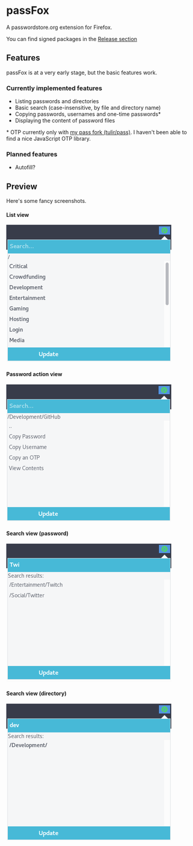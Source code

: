 # passFox
A passwordstore.org extension for Firefox.

You can find signed packages in the [Release section](https://github.com/tulir/passfox/releases)

## Features
passFox is at a very early stage, but the basic features work.

### Currently implemented features
* Listing passwords and directories
* Basic search (case-insensitive, by file and directory name)
* Copying passwords, usernames and one-time passwords*
* Displaying the content of password files

\* OTP currently only with [my pass fork (tulir/pass)](https://github.com/tulir/pass). I haven't been able to find a nice JavaScript OTP library.

### Planned features
* Autofill?

## Preview
Here's some fancy screenshots.

#### List view
![List view](images/main-view.png)

#### Password action view
![Entry view](images/entry-view.png)

#### Search view (password)
![Search (password)](images/search-password.png)

#### Search view (directory)
![Search (directory)](images/search-directory.png)
